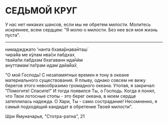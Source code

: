 # СЕДЬМОЙ КРУГ

У нас нет никаких шансов, если мы не обретем милости. Молитесь искреннее, всем сердцем: "Я молю о милости. Без нее вся моя жизнь пуста".

---

нимаджджато 'нанта бхава̄рн̣ава̄нташ́  
чира̄йа ме кӯлам ива̄си лабдхах̣  
твайа̄пи лабдхам̇ бхагаванн ида̄нӣм  
ануттамам̇ па̄трам идам̇ дайа̄йа̄х̣

"О мой Господь! С незапамятных времен я тону в океане материального существования. Я плыву, однако совсем не вижу берегов этого невообразимо громадного океана. Утопая, я закричал: "Помогите! Спасите!" И тогда появился Ты, о Господь. Когда я понял, что Твои лотосные стопы - это берег океана, в моем сердце затеплилась надежда. О Хари, Ты - само сострадание! Несомненно, я самый подходящий кандидат в обретение Твоей милости".

Шри Ямуначарья, "Стотра-ратна", 21
